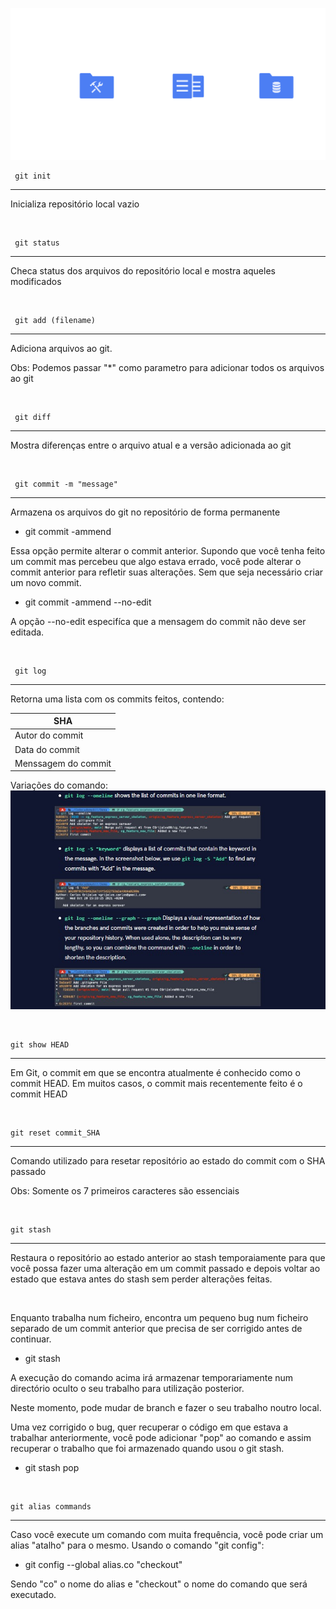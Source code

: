 ![alt text](git_workflow_fullwidth.png)

     git init
- - -
Inicializa repositório local vazio

<br>

     git status
- - -
Checa status dos arquivos do repositório local e mostra aqueles modificados

<br>

     git add (filename)
- - -
Adiciona arquivos ao git.

Obs: Podemos passar "*" como parametro para adicionar todos os arquivos ao git

<br>

     git diff
- - -
Mostra diferenças entre o arquivo atual e a versão adicionada ao git

<br>

     git commit -m "message"
- - -
Armazena os arquivos do git no repositório de forma permanente

- git commit -ammend

Essa opção permite alterar o commit anterior. Supondo que você tenha feito um commit mas percebeu que algo estava errado, você pode alterar o commit anterior para refletir suas alterações. Sem que seja necessário criar um novo commit.

- git commit -ammend --no-edit
  
A opção --no-edit especifíca que a mensagem do commit não deve ser editada.

<br>

     git log
- - -
Retorna uma lista com os commits feitos, contendo:
<center>

| SHA |
|---|
| Autor do commit |
| Data do commit |
| Menssagem do commit |

</center>

Variações do comando:
![alt text](git_log.jpg)
        
<br>

    git show HEAD
- - -
Em Git, o commit em que se encontra atualmente é conhecido como o commit HEAD. Em muitos casos, o commit mais recentemente feito é o commit HEAD

<br>

    git reset commit_SHA
- - -
Comando utilizado para resetar repositório ao estado do commit com o SHA passado

Obs: Somente os 7 primeiros caracteres são essenciais

<br>

    git stash
- - -
Restaura o repositório ao estado anterior ao stash temporaiamente para que você  possa fazer uma alteração em um commit passado e depois voltar ao estado que estava antes do stash sem perder alterações feitas.

<br>

Enquanto trabalha num ficheiro, encontra um pequeno bug num ficheiro separado de um commit anterior que precisa de ser corrigido antes de continuar.

- git stash

A execução do comando acima irá armazenar temporariamente num directório oculto o seu trabalho para utilização posterior.

Neste momento, pode mudar de branch e fazer o seu trabalho noutro local.

Uma vez corrigido o bug, quer recuperar o código em que estava a trabalhar anteriormente, você pode adicionar "pop" ao comando e assim recuperar o trabalho que foi armazenado quando usou o git stash.

- git stash pop

<br>

    git alias commands
- - -

Caso você execute um comando com muita frequência, você pode criar um alias "atalho" para o mesmo. Usando o comando "git config":

- git config --global alias.co "checkout"

Sendo "co" o nome do alias e "checkout" o nome do comando que será executado.
